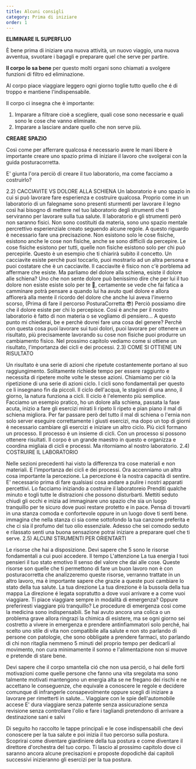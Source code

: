 ```yaml
---
title: Alcuni consigli
category: Prima di iniziare
order: 1
---
```

 

**ELIMINARE IL SUPERFLUO**

È bene prima di iniziare una nuova attività, un nuovo viaggio, una nuova avventua, svuotare i bagagli e preparare quel che serve per partire.

**Il corpo lo sa bene** per questo molti organi sono chiamati a svolgere funzioni di filtro ed eliminazione. 

Al corpo piace viaggiare leggero ogni giorno toglie tutto quello che é di troppo e mantiene l'indispensabile.

Il corpo ci insegna che è importante:
1. Imparare a filtrare cioè a scegliere, quali cose sono necessarie e quali sono le cose che vanno eliminate.
2. Imparare a lasciare andare quello che non serve più.   

**CREARE SPAZIO**

Così come per afferrare qualcosa é necessario avere le mani libere è importante creare uno spazio prima di iniziare il lavoro che svolgerai con la guida posturacorretta. 

E' giunta l'ora perciò di creare il tuo laboratorio, ma come facciamo a costruirlo?





2.2) CACCIAVITE VS DOLORE ALLA SCHIENA
Un laboratorio è uno spazio in cui si può lavorare fare esperienza e costruire qualcosa.
Proprio come in un laboratorio di un falegname sono presenti sturmenti per lavorare il legno così hai bisogno di mettere nel tuo laboratorio degli strumenti che ti serviranno per lavorare sulla tua salute.
Il laboratorio e gli strumenti però non saranno fisici. Non sono costituiti da materia, sono uno spazio mentale percrettivo esperienziale creato seguendo alcune regole.
A questo riguardo è necessario fare una precisazione. Non esistono solo le cose fisiche, esistono anche le cose non fisiche, anche se sono difficili da percepire.
Le cose fisiche esistono per tutti, quelle non fisiche esistono solo per chi può percepirle.
Questo è un esempio che ti chiarirà subito il concetto. Un cacciavite esiste perchè puoi toccarlo, puoi mostrarlo ad un altra persona e puoi costatare che è un cacciavite.
Il cacciavite è fisico non c'è porblema ad affermare che esiste.
Ma parliamo del dolore alla schiena, esiste il dolore alle schiena?
Uno che non sente dolore può benissimo dire che per lui il tuo dolore non esiste esiste solo per te 🥴, certamente se vede che fai fatica a camminare potrà pensare a quando lui ha avuto quel dolore e allora affiorerà alla mente il ricordo del dolore che anche lui aveva l'inverno scorso, (Prima di fare il percorso PosturaCorretta 😎)
Perciò possiamo dire che il dolore esiste per chi lo percepisce.
Così è anche per il nostro laboratorio è fatto di non materia o se vogliamo di pensiero...
A questo punto mi chiederai, be e perchè dovrei fare una cosa del genere?
Perchè con questa cosa puoi lavorare sui tuoi dolori, puoi lavorare per ottenere un risultato, più precisamente lavorando su cose non fisiche puoi produrre un cambiamento fisico.
Nel prossimo capitolo vediamo come si ottiene un risultato, l'importanza dei cicli e dei processi.
2.3) COME SI OTTIENE UN RISULTATO

Un risultato è una serie di azioni che ripetute costantemente portano al suo raggiungimento.
Solitamente richiede tempo per essere raggiunto e necessita di ripetere molte volte le stesse azioni.
Chiamiamo per ciò la ripetizione di una serie di azioni ciclo.
I cicli sono fondamentali per questo ce li insegnano fin da piccoli. Il ciclo dell'acqua, le stagioni di una anno, il giorno, la natura funziona a cicli.
Il ciclo è l'elemento più semplice.
Facciamo un esempio pratico, ho un dolore alla schiena, passata la fase acuta, inizio a fare gli esercizi mirati li ripeto li ripeto e pian piano il mal di schiena migliora.
Per far passare però del tutto il mal di schiena o l'ernia non solo server eseguire correttamente i giusti esercizi, ma dopo un top di giorni è necessario cambiare gli esercizi e iniziare un altro ciclo.
Più cicli formano un processo.
Il processo è un insieme di cicli. Con un processo si possono ottenere risultati.
Il corpo è un grande maestro in questo e organizza e coordina migliaia di cicli e processi.
Ma ritorniamo al nostro laboratorio.
2.4) COSTRUIRE IL LABORATORIO

Nelle sezioni precedenti hai visto la differenza tra cose materiali e non materiali.
E l'importanza dei cicli e dei processi.
Ora accenniamo un altra cosa importante la percezione. La percezione è la nostra capacità di sentire.
E' necessario prima di fare qualsiasi cosa andare a pulire i nostri apparati percettivi.
Lo facciamo iniziando a costruire il laboratoreio
Prenditi qualche minuto e togli tutte le distrazioni che possono disturbarti. Mettiti seduto chiudi gli occhi e inizia ad immaginare uno spazio che sia un luogo tranquillo per te sicuro dove puoi restare protetto e in pace. Pensa di trovarti in una stanza comoda e confortevole oppure in un luogo dove ti senti bene.
immagina che nella stanza ci sia come sottofondo la tua canzone preferita e che ci sia il profumo del tuo olio essenziale.
Adesso che sei comodo seduto e rilassato senti una buona sensazione potrai iniziare a preparare quel che ti serve.
2.5) ALCUNI STRUMENTI PER ORIENTARTI

Le risorse che hai a disposizione. Devi sapere che 5 sono le risorse fondamentali a cui puoi accedere.
Il tempo
L'attenzione
La tua energia
I tuoi pensieri
il tuo stato emotivo
Il senso del valore che dai alle cose.
Queste risorse son quelle che ti permettono di fare un buon lavoro non è con posturacorretta che analizzeremo queste risorse, verranno trattate in un altro lavoro, ma è importante sapere che grazie a queste puoi cambiare lo stato della tua salute.
La tua direzione
La tua direzione è la bussola della tua mappa La direzione é legata sopratutto a dove vuoi arrivare e a come vuoi viaggiare. Ti piace viaggiare sempre in modalità di emergenza? Oppure preferiresti viaggiare più tranquillo?
Le procedure di emergenza così come la medicina sono indispensabili.
Se hai avuto ancora una colica o un problema grave allora ringrazi la chimica di esistere, ma se ogni giorno sei costretto a vivere in emergenza e prendere antinfiammatori solo perché, hai scelto uno stile di vita non compatibile alla salute e non sto parlando di persone con patologie, che sono obbligate a prendere farmaci, sto parlando di chi non ritaglia nemmeno 5 minuti del proprio tempo per dedicarli al movimento, non cura minimamente il sonno e l'alimentazione non si muove e pretende di stare bene.


Devi sapere che il corpo smantella ció che non usa perció, o hai delle forti motivazioni come quelle persone che fanno una vita sregolata ma sono talmente motivati mantengono un energia alta se ne fregano dei rischi e ne accettano le conseguenze, che equivale a conoscere le regole e decidere comunque di infrangerle consapevolmente oppure scegli di iniziare a lavorare per rimetterti in salute...
Viaggiare con le spie dell'automobile accese E' dura viaggiare senza patente senza assicurazione senza revisione senza controllare l'olio e fare i tagliandi pretendono di arrivare a destinazione sani e salvi

Di seguito ho raccolto le tappe principali e le cose indispensabili che devi conoscere per la tua salute e poi inizia il tuo percorso sulla postura.
Scoprirai come diventare giardiniere della tua postura e come diventare il direttore d'orchestra del tuo corpo.
Ti lascio al prossimo capitolo dove ci saranno ancora alcune precisazioni e proposte dopodichè dai capitoli successivi inizieranno gli esercizi per la tua postura.